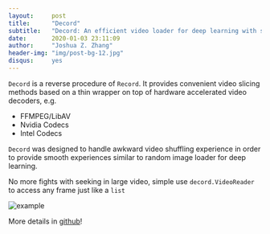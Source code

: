 ```yaml
---
layout:     post
title:      "Decord"
subtitle:   "Decord: An efficient video loader for deep learning with smart shuffling that's super easy to digest"
date:       2020-01-03 23:11:09
author:     "Joshua Z. Zhang"
header-img: "img/post-bg-12.jpg"
disqus:		yes
---
```


`Decord` is a reverse procedure of `Record`. It provides convenient video slicing methods based on a thin wrapper on top of hardware accelerated video decoders, e.g.

- FFMPEG/LibAV
- Nvidia Codecs
- Intel Codecs

`Decord` was designed to handle awkward video shuffling experience in order to provide smooth experiences similar to random image loader for deep learning.

No more fights with seeking in large video, simple use `decord.VideoReader` to access any frame just like a `list`

![example](https://user-images.githubusercontent.com/3307514/74906118-e27e8980-5364-11ea-8d67-ef04f4bce47c.PNG)

More details in [github](https://github.com/dmlc/decord)!
